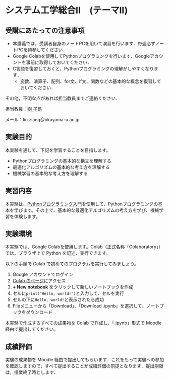 # システム工学総合Ⅱ　(テーマⅡ)

## 受講にあたっての注意事項
- 本講義では，受講者自身のノートPCを用いて演習を行います．毎週必ずノートPCを持参してください．
- Google Colabを使用してPythonプログラミングを行います．Googleアカウントを事前に取得しておいてください．
- C言語を復習しておくと，Pythonプログラミングの理解がしやすくなります．
  - 変数、演算子、配列、for文、if文、関数などの基本的な概念を復習しておいてください．

その他，不明な点があれば担当教員までご連絡ください. 

担当教員：[劉 子昂](https://zi-ang-liu.github.io/)

メール：liu.ziang＠okayama-u.ac.jp

## 実験目的

本実験を通して、下記を学習することを目指します。

- Pythonプログラミングの基本的な構文を理解する
- 最適化アルゴリズムの基本的な考え方を理解する
- 機械学習の基本的な考え方を理解する

## 実習内容

本実験は、[Pythonプログラミング入門](https://utokyo-ipp.github.io/index.html#)を使用して、Pythonプログラミングの基本を学びます。その上で、基本的な最適化アルゴリズムの考え方を学び、機械学習を体験します。

<!-- 実験スケジュールは以下の通りです。

- 第1週目
  - colaboratoryの使い方
  - 数値演算
  - 変数と関数の基礎
  - 論理・比較演算と条件分岐の基礎
- 第2週目
  - リスト (list)
  - 条件分岐
  - 繰り返し
  - 関数
- 第3週目
  - モジュールの使い方
  - NumPyライブラリ
- 第4週目
  - pandasライブラリ
  - scikit-learnライブラリ -->

## 実験環境

本実験では、Google Colabを使用します。Colab（正式名称「Colaboratory」）では、ブラウザ上で Python を記述、実行できます。

以下の手順で Colab で初めてのプログラムを実行してみましょう。

1. Google アカウントでログイン
2. [Colab のページ](https://colab.research.google.com/)にアクセス
3. **+ New notebook** をクリックして新しいノートブックを作成
4. セルに`print("Hello, world!")`と入力して、セルを実行
5. セルの下に`Hello, world!`と表示されたら成功
6. Fileメニューから「Download」、「Download .ipynb」を選択して、ノートブックをダウンロード

本実験で作成するすべての成果物を Colab で作成し、「.ipynb」形式で Moodle 経由で提出してください。

## 成績評価

実験の成果物を Moodle 経由で提出してもらいます．これをもって実験への参加を確認しますので，すべて提出することが成績評価の前提となります．提出期限は，授業終了時とします．




<!-- 
# Welcome to your Jupyter Book

This is a small sample book to give you a feel for how book content is
structured.
It shows off a few of the major file types, as well as some sample content.
It does not go in-depth into any particular topic - check out [the Jupyter Book documentation](https://jupyterbook.org) for more information.

Check out the content pages bundled with this sample book to see more.

```{tableofcontents}
``` -->